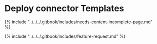 # Deploy connector Templates

{% include "../../../.gitbook/includes/needs-content-incomplete-page.md" %}



{% include "../../../.gitbook/includes/feature-request.md" %}
